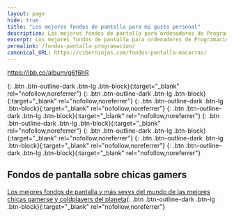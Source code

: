```yaml
---
layout: page
hide: true
title: "Los mejores fondos de pantalla para mi gusto personal"
description: Los mejores fondos de pantalla para ordenadores de Programación, Desarrollo y Más
excerpt: Los mejores fondos de pantalla para ordenadores de Programación, Desarrollo y Más
permalink: /fondos-pantalla-programacion/
canonical_URL: https://ciberninjas.com/fondos-pantalla-macarras/
---
```




https://ibb.co/album/g6f6hR

[](){: .btn .btn-outline-dark .btn-lg .btn-block}{:target="_blank" rel="nofollow,noreferrer"}
[](){: .btn .btn-outline-dark .btn-lg .btn-block}{:target="_blank" rel="nofollow,noreferrer"}
[](){: .btn .btn-outline-dark .btn-lg .btn-block}{:target="_blank" rel="nofollow,noreferrer"}
[](){: .btn .btn-outline-dark .btn-lg .btn-block}{:target="_blank" rel="nofollow,noreferrer"}
[](){: .btn .btn-outline-dark .btn-lg .btn-block}{:target="_blank" rel="nofollow,noreferrer"}
[](){: .btn .btn-outline-dark .btn-lg .btn-block}{:target="_blank" rel="nofollow,noreferrer"}
[](){: .btn .btn-outline-dark .btn-lg .btn-block}{:target="_blank" rel="nofollow,noreferrer"}
[](){: .btn .btn-outline-dark .btn-lg .btn-block}{:target="_blank" rel="nofollow,noreferrer"}

## Fondos de pantalla sobre chicas gamers

[Los mejores fondos de pantalla y más sexys del mundo de las mejores chicas gamerse y coldplayers del planeta](https://kutt.it/wallpaper-coldplayer-y-gamers){: .btn .btn-outline-dark .btn-lg .btn-block}{:target="_blank" rel="nofollow,noreferrer"}